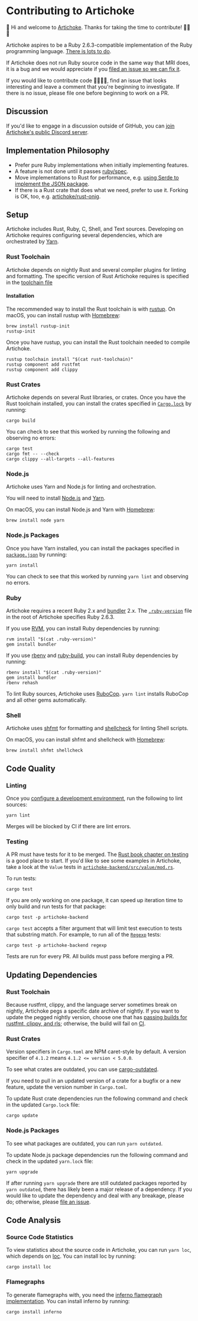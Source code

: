 # Contributing to Artichoke

👋 Hi and welcome to [Artichoke](https://github.com/artichoke). Thanks for
taking the time to contribute! 💪💎🙌

Artichoke aspires to be a Ruby 2.6.3-compatible implementation of the Ruby
programming language.
[There is lots to do](https://github.com/artichoke/artichoke/issues).

If Artichoke does not run Ruby source code in the same way that MRI does, it is
a bug and we would appreciate if you
[filed an issue so we can fix it](https://github.com/artichoke/artichoke/issues/new).

If you would like to contribute code 👩‍💻👨‍💻, find an issue that looks interesting
and leave a comment that you're beginning to investigate. If there is no issue,
please file one before beginning to work on a PR.

## Discussion

If you'd like to engage in a discussion outside of GitHub, you can
[join Artichoke's public Discord server](https://discord.gg/QCe2tp2).

## Implementation Philosophy

- Prefer pure Ruby implementations when initially implementing features.
- A feature is not done until it passes [ruby/spec](/doc/ruby-spec.md).
- Move implementations to Rust for performance, e.g.
  [using Serde to implement the JSON package](https://github.com/artichoke/artichoke/issues/77).
- If there is a Rust crate that does what we need, prefer to use it. Forking is
  OK, too, e.g.
  [artichoke/rust-onig](https://github.com/artichoke/rust-onig/tree/wasm).

## Setup

Artichoke includes Rust, Ruby, C, Shell, and Text sources. Developing on
Artichoke requires configuring several dependencies, which are orchestrated by
[Yarn](https://yarnpkg.com/).

### Rust Toolchain

Artichoke depends on nightly Rust and several compiler plugins for linting and
formatting. The specific version of Rust Artichoke requires is specified in the
[toolchain file](/rust-toolchain)

#### Installation

The recommended way to install the Rust toolchain is with
[rustup](https://rustup.rs/). On macOS, you can install rustup with
[Homebrew](https://docs.brew.sh/Installation):

```shell
brew install rustup-init
rustup-init
```

Once you have rustup, you can install the Rust toolchain needed to compile
Artichoke.

```shell
rustup toolchain install "$(cat rust-toolchain)"
rustup component add rustfmt
rustup component add clippy
```

### Rust Crates

Artichoke depends on several Rust libraries, or crates. Once you have the Rust
toolchain installed, you can install the crates specified in
[`Cargo.lock`](/Cargo.lock) by running:

```shell
cargo build
```

You can check to see that this worked by running the following and observing no
errors:

```shell
cargo test
cargo fmt -- --check
cargo clippy --all-targets --all-features
```

### Node.js

Artichoke uses Yarn and Node.js for linting and orchestration.

You will need to install
[Node.js](https://nodejs.org/en/download/package-manager/) and
[Yarn](https://yarnpkg.com/en/docs/install).

On macOS, you can install Node.js and Yarn with
[Homebrew](https://docs.brew.sh/Installation):

```shell
brew install node yarn
```

### Node.js Packages

Once you have Yarn installed, you can install the packages specified in
[`package.json`](/package.json) by running:

```shell
yarn install
```

You can check to see that this worked by running `yarn lint` and observing no
errors.

### Ruby

Artichoke requires a recent Ruby 2.x and [bundler](https://bundler.io/) 2.x. The
[`.ruby-version`](/.ruby-version) file in the root of Artichoke specifies Ruby
2.6.3.

If you use [RVM](https://rvm.io/), you can install Ruby dependencies by running:

```shell
rvm install "$(cat .ruby-version)"
gem install bundler
```

If you use [rbenv](https://github.com/rbenv/rbenv) and
[ruby-build](https://github.com/rbenv/ruby-build), you can install Ruby
dependencies by running:

```shell
rbenv install "$(cat .ruby-version)"
gem install bundler
rbenv rehash
```

To lint Ruby sources, Artichoke uses
[RuboCop](https://github.com/rubocop-hq/rubocop). `yarn lint` installs RuboCop
and all other gems automatically.

### Shell

Artichoke uses [shfmt](https://github.com/mvdan/sh) for formatting and
[shellcheck](https://github.com/koalaman/shellcheck) for linting Shell scripts.

On macOS, you can install shfmt and shellcheck with
[Homebrew](https://docs.brew.sh/Installation):

```shell
brew install shfmt shellcheck
```

## Code Quality

### Linting

Once you [configure a development environment](#setup), run the following to
lint sources:

```shell
yarn lint
```

Merges will be blocked by CI if there are lint errors.

### Testing

A PR must have tests for it to be merged. The
[Rust book chapter on testing](https://doc.rust-lang.org/book/ch11-00-testing.html)
is a good place to start. If you'd like to see some examples in Artichoke, take
a look at the `Value` tests in
[`artichoke-backend/src/value/mod.rs`](/artichoke-backend/src/value/mod.rs).

To run tests:

```shell
cargo test
```

If you are only working on one package, it can speed up iteration time to only
build and run tests for that package:

```shell
cargo test -p artichoke-backend
```

`cargo test` accepts a filter argument that will limit test execution to tests
that substring match. For example, to run all of the
[`Regexp`](/artichoke-backend/src/extn/core/regexp.rs) tests:

```shell
cargo test -p artichoke-backend regexp
```

Tests are run for every PR. All builds must pass before merging a PR.

## Updating Dependencies

### Rust Toolchain

Because rustfmt, clippy, and the language server sometimes break on nightly,
Artichoke pegs a specific date archive of nightly. If you want to update the
pegged nightly version, choose one that has
[passing builds for rustfmt, clippy, and rls](https://rust-lang-nursery.github.io/rust-toolstate/);
otherwise, the build will fail on [CI](/.circleci/config.yml).

### Rust Crates

Version specifiers in `Cargo.toml` are NPM caret-style by default. A version
specifier of `4.1.2` means `4.1.2 <= version < 5.0.0`.

To see what crates are outdated, you can use
[cargo-outdated](https://github.com/kbknapp/cargo-outdated).

If you need to pull in an updated version of a crate for a bugfix or a new
feature, update the version number in `Cargo.toml`.

To update Rust crate dependencies run the following command and check in the
updated `Cargo.lock` file:

```shell
cargo update
```

### Node.js Packages

To see what packages are outdated, you can run `yarn outdated`.

To update Node.js package dependencies run the following command and check in
the updated `yarn.lock` file:

```shell
yarn upgrade
```

If after running `yarn upgrade` there are still outdated packages reported by
`yarn outdated`, there has likely been a major release of a dependency. If you
would like to update the dependency and deal with any breakage, please do;
otherwise, please
[file an issue](https://github.com/artichoke/artichoke/issues/new).

## Code Analysis

### Source Code Statistics

To view statistics about the source code in Artichoke, you can run `yarn loc`,
which depends on [loc](https://github.com/cgag/loc). You can install loc by
running:

```shell
cargo install loc
```

### Flamegraphs

To generate flamegraphs with, you need the
[inferno flamegraph implementation](https://github.com/jonhoo/inferno). You can
install inferno by running:

```shell
cargo install inferno
```
